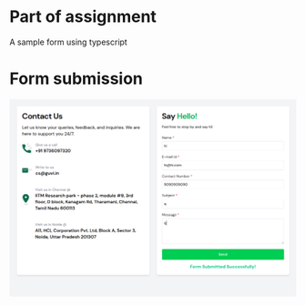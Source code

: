 # Part of assignment
A sample form using typescript


# Form submission

![form post](success_post.png)